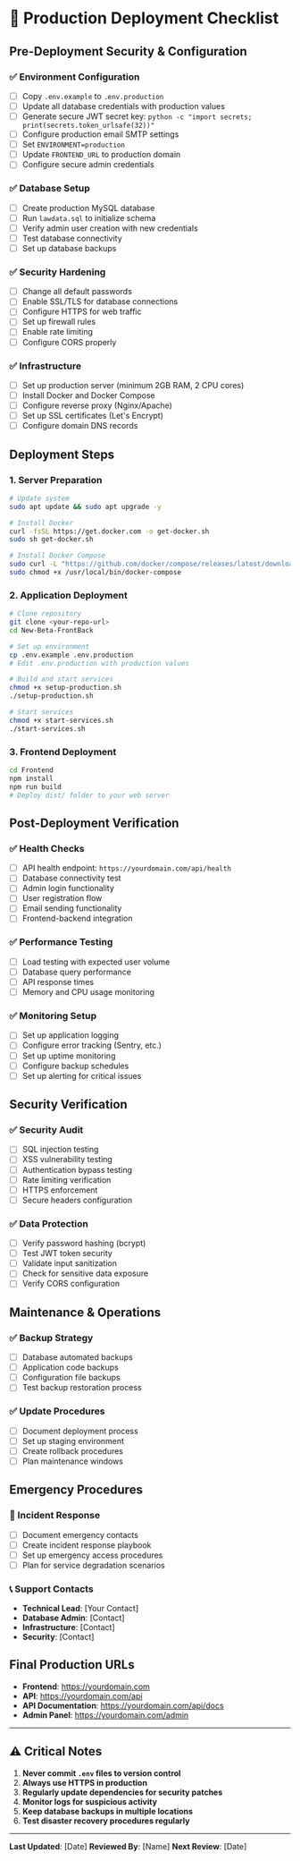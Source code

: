 # 🚀 Production Deployment Checklist

## Pre-Deployment Security & Configuration

### ✅ Environment Configuration
- [ ] Copy `.env.example` to `.env.production`
- [ ] Update all database credentials with production values
- [ ] Generate secure JWT secret key: `python -c "import secrets; print(secrets.token_urlsafe(32))"`
- [ ] Configure production email SMTP settings
- [ ] Set `ENVIRONMENT=production`
- [ ] Update `FRONTEND_URL` to production domain
- [ ] Configure secure admin credentials

### ✅ Database Setup
- [ ] Create production MySQL database
- [ ] Run `lawdata.sql` to initialize schema
- [ ] Verify admin user creation with new credentials
- [ ] Test database connectivity
- [ ] Set up database backups

### ✅ Security Hardening
- [ ] Change all default passwords
- [ ] Enable SSL/TLS for database connections
- [ ] Configure HTTPS for web traffic
- [ ] Set up firewall rules
- [ ] Enable rate limiting
- [ ] Configure CORS properly

### ✅ Infrastructure
- [ ] Set up production server (minimum 2GB RAM, 2 CPU cores)
- [ ] Install Docker and Docker Compose
- [ ] Configure reverse proxy (Nginx/Apache)
- [ ] Set up SSL certificates (Let's Encrypt)
- [ ] Configure domain DNS records

## Deployment Steps

### 1. Server Preparation
```bash
# Update system
sudo apt update && sudo apt upgrade -y

# Install Docker
curl -fsSL https://get.docker.com -o get-docker.sh
sudo sh get-docker.sh

# Install Docker Compose
sudo curl -L "https://github.com/docker/compose/releases/latest/download/docker-compose-$(uname -s)-$(uname -m)" -o /usr/local/bin/docker-compose
sudo chmod +x /usr/local/bin/docker-compose
```

### 2. Application Deployment
```bash
# Clone repository
git clone <your-repo-url>
cd New-Beta-FrontBack

# Set up environment
cp .env.example .env.production
# Edit .env.production with production values

# Build and start services
chmod +x setup-production.sh
./setup-production.sh

# Start services
chmod +x start-services.sh
./start-services.sh
```

### 3. Frontend Deployment
```bash
cd Frontend
npm install
npm run build
# Deploy dist/ folder to your web server
```

## Post-Deployment Verification

### ✅ Health Checks
- [ ] API health endpoint: `https://yourdomain.com/api/health`
- [ ] Database connectivity test
- [ ] Admin login functionality
- [ ] User registration flow
- [ ] Email sending functionality
- [ ] Frontend-backend integration

### ✅ Performance Testing
- [ ] Load testing with expected user volume
- [ ] Database query performance
- [ ] API response times
- [ ] Memory and CPU usage monitoring

### ✅ Monitoring Setup
- [ ] Set up application logging
- [ ] Configure error tracking (Sentry, etc.)
- [ ] Set up uptime monitoring
- [ ] Configure backup schedules
- [ ] Set up alerting for critical issues

## Security Verification

### ✅ Security Audit
- [ ] SQL injection testing
- [ ] XSS vulnerability testing
- [ ] Authentication bypass testing
- [ ] Rate limiting verification
- [ ] HTTPS enforcement
- [ ] Secure headers configuration

### ✅ Data Protection
- [ ] Verify password hashing (bcrypt)
- [ ] Test JWT token security
- [ ] Validate input sanitization
- [ ] Check for sensitive data exposure
- [ ] Verify CORS configuration

## Maintenance & Operations

### ✅ Backup Strategy
- [ ] Database automated backups
- [ ] Application code backups
- [ ] Configuration file backups
- [ ] Test backup restoration process

### ✅ Update Procedures
- [ ] Document deployment process
- [ ] Set up staging environment
- [ ] Create rollback procedures
- [ ] Plan maintenance windows

## Emergency Procedures

### 🚨 Incident Response
- [ ] Document emergency contacts
- [ ] Create incident response playbook
- [ ] Set up emergency access procedures
- [ ] Plan for service degradation scenarios

### 📞 Support Contacts
- **Technical Lead**: [Your Contact]
- **Database Admin**: [Contact]
- **Infrastructure**: [Contact]
- **Security**: [Contact]

## Final Production URLs

- **Frontend**: https://yourdomain.com
- **API**: https://yourdomain.com/api
- **API Documentation**: https://yourdomain.com/api/docs
- **Admin Panel**: https://yourdomain.com/admin

---

## ⚠️ Critical Notes

1. **Never commit `.env` files to version control**
2. **Always use HTTPS in production**
3. **Regularly update dependencies for security patches**
4. **Monitor logs for suspicious activity**
5. **Keep database backups in multiple locations**
6. **Test disaster recovery procedures regularly**

---

**Last Updated**: [Date]
**Reviewed By**: [Name]
**Next Review**: [Date]
